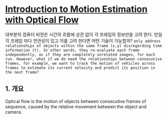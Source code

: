 # [Introduction to Motion Estimation with Optical Flow](https://blog.nanonets.com/optical-flow/)


대부분의 컴퓨터 비젼은 시간의 흐름에 상관 없이 각 프레임의 정보만을 고려 한다. 만일 각 프레임 마다 연관성이 있고 이를 고려 한다면 어떤 기술이 가능할까? `only address relationships of objects within the same frame (x,y) disregarding time information (t). In other words, they re-evaluate each frame independently, as if they are completely unrelated images, for each run. However, what if we do need the relationships between consecutive frames, for example, we want to track the motion of vehicles across frames to estimate its current velocity and predict its position in the next frame?`
   

## 1. 개요 
 
  
    
Optical flow is the motion of objects between consecutive frames of sequence, caused by the relative movement between the object and camera.

